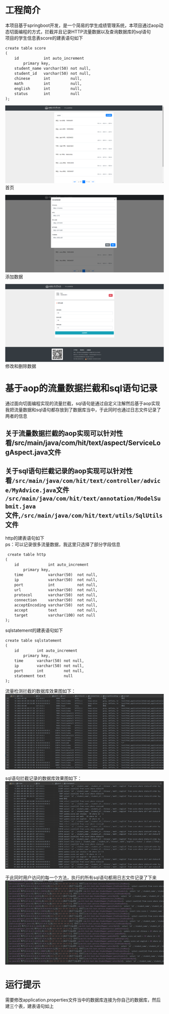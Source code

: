 # 工程简介
本项目基于springboot开发，是一个简易的学生成绩管理系统，本项目通过aop动态切面编程的方式，拦截并且记录HTTP流量数据以及查询数据库的sql语句<br>
项目的学生信息表score的建表语句如下
```MySQL
create table score
(
    id           int auto_increment
        primary key,
    student_name varchar(50) not null,
    student_id   varchar(50) not null,
    chinese      int         null,
    math         int         null,
    english      int         null,
    status       int         null
);
```

![image](https://github.com/yxcstart/text/blob/master/img/%E9%A6%96%E9%A1%B5.png)
首页

![image](https://github.com/yxcstart/text/blob/master/img/%E6%B7%BB%E5%8A%A0%E6%95%B0%E6%8D%AE.png)
添加数据

![image](https://github.com/yxcstart/text/blob/master/img/%E4%BF%AE%E6%94%B9%E5%92%8C%E5%88%A0%E9%99%A4%E6%88%90%E7%BB%A9.png)
修改和删除数据

# 基于aop的流量数据拦截和sql语句记录
通过面向切面编程实现的流量拦截，sql语句是通过自定义注解然后基于aop实现<br>
我把流量数据和sql语句都存放到了数据库当中，于此同时也通过日志文件记录了两者的信息<br>
## 关于流量数据拦截的aop实现可以针对性看/src/main/java/com/hit/text/aspect/ServiceLogAspect.java文件<br>
## 关于sql语句拦截记录的aop实现可以针对性看`/src/main/java/com/hit/text/controller/advice/MyAdvice.java`文件 `/src/main/java/com/hit/text/annotation/ModelSubmit.java`<br>文件,`/src/main/java/com/hit/text/utils/SqlUtils`文件<br>
http的建表语句如下<br>
ps：可以记录很多流量数据，我这里只选择了部分字段信息<br>
```MySQL
 create table http
(
    id             int auto_increment
        primary key,
    time           varchar(50)  not null,
    ip             varchar(50)  not null,
    port           int          not null,
    url            varchar(50)  not null,
    protocol       varchar(50)  not null,
    connection     varchar(50)  not null,
    acceptEncoding varchar(50)  not null,
    accept         text         not null,
    target         varchar(100) not null
);
```
sqlstatement的建表语句如下
```MySQL
create table sqlstatement
(
    id        int auto_increment
        primary key,
    time      varchar(50) not null,
    ip        varchar(50) not null,
    port      int         not null,
    statement text        null
);
```
流量检测拦截的数据库效果图如下：
![image](https://github.com/yxcstart/text/blob/master/img/http%E6%B5%81%E9%87%8F%E6%95%B0%E6%8D%AE%E5%BA%93.png)

sql语句拦截记录的数据库效果图如下：
![image](https://github.com/yxcstart/text/blob/master/img/sql%E8%AF%AD%E5%8F%A5%E6%95%B0%E6%8D%AE%E5%BA%93.png)

于此同时用户访问的每一个方法，执行的所有sql语句都用日志文件记录了下来
![image](https://github.com/yxcstart/text/blob/master/img/%E6%B5%81%E9%87%8F%E4%BB%A5%E5%8F%8Asql%E6%97%A5%E5%BF%97.png)

# 运行提示
需要修改application.properties文件当中的数据库连接为你自己的数据库，然后建三个表，建表语句如上
